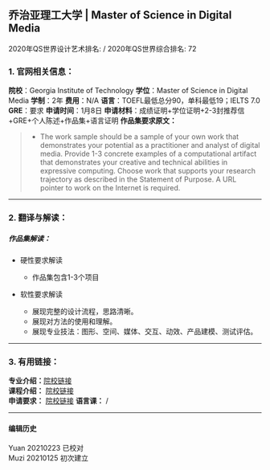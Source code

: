 ## 乔治亚理工大学 | Master of Science in Digital Media

2020年QS世界设计艺术排名: /
2020年QS世界综合排名: 72

### 1. 官网相关信息：

**院校**：Georgia Institute of Technology
**学位**：Master of Science in Digital Media
**学制**：2年
**费用**：N/A
**语言**：TOEFL最低总分90，单科最低19；IELTS 7.0
**GRE**：要求
**申请时间**：1月8日
**申请材料**：成绩证明+学位证明+2-3封推荐信+GRE+个人陈述+作品集+语言证明
**作品集要求原文：**

> - The work sample should be a sample of your own work that demonstrates your potential as a practitioner and analyst of digital media. Provide 1-3 concrete examples of a computational artifact that demonstrates your creative and technical abilities in expressive computing. Choose work that supports your research trajectory as described in the Statement of Purpose. A URL pointer to work on the Internet is required.


---

### 2. 翻译与解读：

##### 作品集解读：
- 硬性要求解读
  - 作品集包含1-3个项目

- 软性要求解读
  - 展现完整的设计流程，思路清晰。
  - 展现对方法的使用和理解。
  - 展现专业技法：图形、空间、媒体、交互、动效、产品建模、测试评估。


---

### 3. 有用链接：

**专业介绍：**[院校链接](http://catalog.gatech.edu/programs/digital-media-ms/)  
**课程介绍：** [院校链接](http://catalog.gatech.edu/programs/digital-media-ms/#requirementstext)  
**申请要求：** [院校链接](https://dm.lmc.gatech.edu/admissions/application/ms-applicants/)
**语言课：** /

---


#### 编辑历史
Yuan 20210223 已校对  
Muzi 20210125 初次建立
